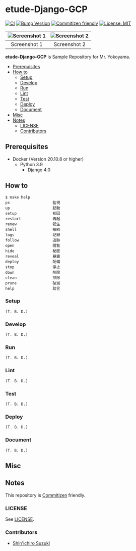 # etude-Django-GCP

<!-- Badges -->
[![CI](https://github.com/shin-sforzando/etude-Django-GCP/actions/workflows/ci.yml/badge.svg)](https://github.com/shin-sforzando/etude-Django-GCP/actions/workflows/ci.yml)
[![Bump Version](https://github.com/shin-sforzando/etude-Django-GCP/actions/workflows/bump-version.yml/badge.svg)](https://github.com/shin-sforzando/etude-Django-GCP/actions/workflows/bump-version.yml)
[![Commitizen friendly](https://img.shields.io/badge/commitizen-friendly-brightgreen.svg)](http://commitizen.github.io/cz-cli/)
[![License: MIT](https://img.shields.io/badge/License-MIT-blue.svg)](https://opensource.org/licenses/MIT)

<!-- Screenshots -->
|![Screenshot 1](https://placehold.jp/32/3d4070/ffffff/720x480.png?text=Screenshot%201)|![Screenshot 2](https://placehold.jp/32/703d40/ffffff/720x480.png?text=Screenshot%202)|
|:---:|:---:|
|Screenshot 1|Screenshot 2|

<!-- Synopsis -->
**etude-Django-GCP** is Sample Repository for Mr. Yokoyama.

<!-- TOC -->
- [Prerequisites](#prerequisites)
- [How to](#how-to)
  - [Setup](#setup)
  - [Develop](#develop)
  - [Run](#run)
  - [Lint](#lint)
  - [Test](#test)
  - [Deploy](#deploy)
  - [Document](#document)
- [Misc](#misc)
- [Notes](#notes)
  - [LICENSE](#license)
  - [Contributors](#contributors)

## Prerequisites

- Docker (Version 20.10.8 or higher)
  - Python 3.9
    - Django 4.0

## How to

```shell
$ make help
ps                   監視
up                   起動
setup                初回
restart              再起
renew                転生
shell                接続
logs                 記録
follow               追跡
open                 閲覧
hide                 秘匿
reveal               暴露
deploy               配備
stop                 停止
down                 削除
clean                掃除
prune                破滅
help                 助言
```

### Setup

```shell
(T. B. D.)
```

### Develop

```shell
(T. B. D.)
```

### Run

```shell
(T. B. D.)
```

### Lint

```shell
(T. B. D.)
```

### Test

```shell
(T. B. D.)
```

### Deploy

```shell
(T. B. D.)
```

### Document

```shell
(T. B. D.)
```

## Misc

## Notes

This repository is [Commitizen](https://commitizen.github.io/cz-cli/) friendly.

### LICENSE

See [LICENSE](LICENSE).

### Contributors

- [Shin'ichiro Suzuki](https://github.com/shin-sforzando)
